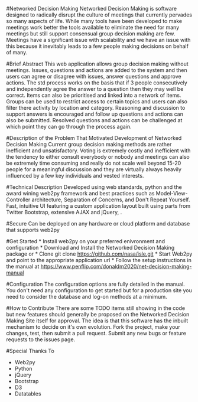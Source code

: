 #Networked Decision Making
Networked Decision Making is software designed to radically disrupt the culture of meetings that currently pervades so many aspects of life.  While many tools have been developed to make meetings work better the tools available to eliminate the need for many meetings but still support consensual group decision making are few.  Meetings have a significant issue with scalability and we have an issue with this because it inevitably leads to a few people making decisions on behalf of many.

#Brief Abstract
This web application allows group decision making without meetings.  Issues, questions and actions are added to the system and then users can agree or disagree with issues, answer questions and approve actions.  The std process works on the basis that if 3 people consecutively and independently agree the answer to a question then they may well be correct. Items can also be prioritised and linked into a network of items. Groups can be used to restrict access to certain topics and users can also filter there activity by location and category.  Reasoning and discussion to support answers is encouraged and follow up questions and actions can also be submitted.  Resolved questions and actions can be challenged at which point they can go through the process again.

#Description of the Problem That Motivated Development of Networked Decision Making
Current group decision making methods are rather inefficient and unsatisfactory.  Voting is extremely costly and inefficient with the tendency to either consult everybody or nobody and meetings can also be extremely time consuming and really do not scale well beyond 15-20 people for a meaningful discussion and they are virtually always heavily influenced by a few key individuals and vested interests.

#Technical Description
Developed using web standards, python and the award wining web2py framework and best practices such as Model-View-Controller architecture, Separation of Concerns, and Don't Repeat Yourself.  Fast, intuitive UI featuring a custom application layout built using parts from Twitter Bootstrap, extensive AJAX and jQuery, .

#Secure
Can be deployed on any hardware or cloud platform and database that supports web2py

#Get Started
	* Install web2py on your preferred enivronment and configuration
	* Download and Install the Networked Decision Making package or
	* Clone   git clone https://github.com/nasa/isle.git
	* Start Web2py and point to the appropriate application url
	* Follow the setup instructions in the manual at https://www.penflip.com/donaldm2020/net-decision-making-manual

#Configuration
The configuration options are fully detailed in the manual.  You don't need any configuration to get started but for a production site you need to consider the database and log-on methods at a minimum.

#How to Contribute
There are some TODO items still showing in the code but new features should generally be proposed on the Networked Decision Making Site itself for approval.  The idea is that this software has the inbuilt mechanism to decide on it's own evolution.
Fork the project, make your changes, test, then submit a pull request. Submit any new bugs or feature requests to the issues page.

#Special Thanks To
* Web2py
* Python
* jQuery
* Bootstrap
* D3
* Datatables


